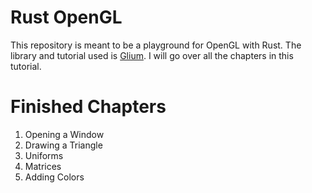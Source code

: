 # Rust OpenGL

This repository is meant to be a playground for OpenGL with Rust. The library and tutorial used is [Glium](https://github.com/glium/glium/blob/master/book/SUMMARY.md). I will go over all the chapters in this tutorial.

# Finished Chapters
1. Opening a Window
2. Drawing a Triangle
3. Uniforms
4. Matrices
5. Adding Colors